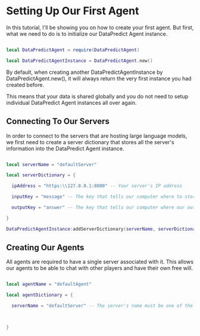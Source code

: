# Setting Up Our First Agent

In this tutorial, I'll be showing you on how to create your first agent. But first, what we need to do is to initialize our DataPredict Agent instance.

```lua

local DataPredictAgent = require(DataPredictAgent)

local DataPredictAgentInstance = DataPredictAgent.new()

```

By default, when creating another DataPredictAgentInstance by DataPredictAgent.new(), it will always return the very first instance you had created before.

This means that your data is shared globally and you do not need to setup individual DataPredict Agent instances all over again.

## Connecting To Our Servers

In order to connect to the servers that are hosting large language models, we first need to create a server dictionary that stores all the server's information into the DataPredict Agent instance.

```lua

local serverName = "defaultServer"

local serverDictionary = {

  ipAddress = "https:\\127.0.0.1:8000" -- Your server's IP address

  inputKey = "message" -- The key that tells our computer where to store our input message before sending the input message to the server.

  outputKey = "answer" -- The key that tells our computer where our output message is stored when receiving the output message from the server.

}

DataPredictAgentInstance:addServerDictionary(serverName, serverDictionary)

```

## Creating Our Agents

All agents are required to have a single server associated with it. This allows our agents to be able to chat with other players and have their own free will.

```lua

local agentName = "defaultAgent"

local agentDictionary = {

  serverName = "defaultServer" -- The server's name must be one of the servers that you have added to the DataPredict Agent instance.

  

}



```
